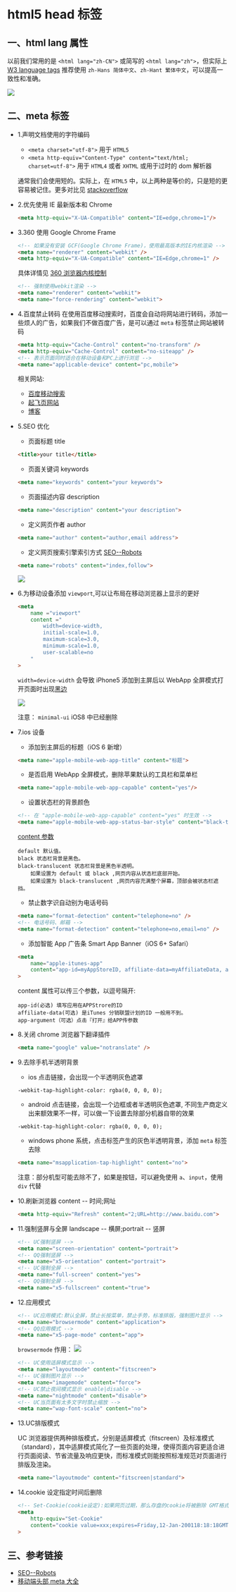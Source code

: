 # html5 head 标签

## 一、html lang 属性
以前我们常用的是 `<html lang="zh-CN">` 或简写的 `<html lang="zh">`，但实际上 [W3 language tags](https://www.w3.org/International/articles/language-tags/) 推荐使用 `zh-Hans 简体中文`、`zh-Hant 繁体中文`，可以提高一致性和准确。

![](../assets/zh-hant.png)

## 二、meta 标签

* 1.声明文档使用的字符编码
    - `<meta charset="utf-8">` 用于 `HTML5`
    - `<meta http-equiv="Content-Type" content="text/html; charset=utf-8">` 用于 `HTML4` 或者 `XHTML` 或用于过时的 dom 解析器

    通常我们会使用短的。实际上，在 `HTML5` 中，以上两种是等价的，只是短的更容易被记住。更多对比见 [stackoverflow](https://stackoverflow.com/questions/4696499/meta-charset-utf-8-vs-meta-http-equiv-content-type)

* 2.优先使用 IE 最新版本和 Chrome
    ```html
    <meta http-equiv="X-UA-Compatible" content="IE=edge,chrome=1"/>
    ```

* 3.360 使用 Google Chrome Frame
    ```html
    <!-- 如果没有安装 GCF(Google Chrome Frame)，使用最高版本的IE内核渲染 -->
    <meta name="renderer" content="webkit" />
    <meta http-equiv="X-UA-Compatible" content="IE=Edge,chrome=1" />
    ```
    具体详情见 [360 浏览器内核控制](http://se.360.cn/v6/help/meta.html)

    ```html
    <!-- 强制使用webkit渲染 -->
    <meta name="renderer" content="webkit"> 
    <meta name="force-rendering" content="webkit">
    ```

* 4.百度禁止转码
    在使用百度移动搜索时，百度会自动将网站进行转码，添加一些烦人的广告，如果我们不做百度广告，是可以通过 `meta` 标签禁止网站被转码
    ```html
    <meta http-equiv="Cache-Control" content="no-transform" />
    <meta http-equiv="Cache-Control" content="no-siteapp" />
    <!-- 表示页面同时适合在移动设备和PC上进行浏览 -->
    <meta name="applicable-device" content="pc,mobile">
    ```
    
    相关网站:
    - [百度移动搜索](https://ziyuan.baidu.com/college/articleinfo?id=156)
    - [起飞页网站](https://www.qifeiye.com/%E5%A6%82%E4%BD%95%E7%A6%81%E6%AD%A2%E7%99%BE%E5%BA%A6baidu%E7%A7%BB%E5%8A%A8%E6%90%9C%E7%B4%A2%E8%87%AA%E5%8A%A8%E8%BD%AC%E7%A0%812017%E5%B9%B4%E6%9B%B4%E6%96%B0/)
    - [博客](https://www.myw3c.com/jilu/532.html)



* 5.SEO 优化
    - 页面标题 title
    ```html
    <title>your title</title>
    ```
    
    - 页面关键词 keywords
    ```html
    <meta name="keywords" content="your keywords">
    ```
    
    - 页面描述内容 description
    ```html
    <meta name="description" content="your description">
    ```

    - 定义网页作者 author
    ```html
    <meta name="author" content="author,email address">
    ```

    - 定义网页搜索引擎索引方式 [SEO--Robots](https://www.cnblogs.com/wenanry/archive/2010/10/25/1860639.html)
    ```html
    <meta name="robots" content="index,follow">
    ```
    ![](../assets/seorobots.png)

* 6.为移动设备添加 `viewport`,可以让布局在移动浏览器上显示的更好

    ```html
    <meta
        name ="viewport"
        content ="
            width=device-width,
            initial-scale=1.0,
            maximum-scale=3.0,
            minimum-scale=1.0,
            user-scalable=no
        "
    >
    ```

    `width=device-width` 会导致 iPhone5 添加到主屏后以 WebApp 全屏模式打开页面时出现[黑边](http://bigc.at/ios-webapp-viewport-meta.orz)

    ![](../assets/viewport.png)

    注意： `minimal-ui` iOS8 中已经删除

* 7.ios 设备

    - 添加到主屏后的标题（iOS 6 新增）
    ```html
    <meta name="apple-mobile-web-app-title" content="标题">
    ```

    - 是否启用 WebApp 全屏模式，删除苹果默认的工具栏和菜单栏
    ```html
    <meta name="apple-mobile-web-app-capable" content="yes"/>
    ```

    - 设置状态栏的背景颜色
    ```html
    <!-- 在 "apple-mobile-web-app-capable" content="yes" 时生效 -->
    <meta name="apple-mobile-web-app-status-bar-style" content="black-translucent" />
    ```
    [content 参数](http://blog.jayself.com/2014/03/22/meta/)
    ```
    default 默认值。
    black 状态栏背景是黑色。
    black-translucent 状态栏背景是黑色半透明。
        如果设置为 default 或 black ,网页内容从状态栏底部开始。
        如果设置为 black-translucent ,网页内容充满整个屏幕，顶部会被状态栏遮挡。
    ```

    - 禁止数字识自动别为电话号码
    ```html
    <meta name="format-detection" content="telephone=no" />
    <!-- 电话号码、邮箱 -->
    <meta name="format-detection" content="telephone=no,email=no" />
    ```

    - 添加智能 App 广告条 Smart App Banner（iOS 6+ Safari）
    ```html
    <meta
        name="apple-itunes-app"
        content="app-id=myAppStoreID, affiliate-data=myAffiliateData, app-argument=myURL"
    > 
    ```
    content 属性可以传三个参数，以逗号隔开:
    ```
    app-id(必选) 填写应用在APPStrore的ID 
    affiliate-data(可选) 是iTunes 分销联盟计划的ID 一般用不到。
    app-argument（可选）点击『打开』给APP传参数
    ```

* 8.关闭 chrome 浏览器下翻译插件
    ```html
    <meta name="google" value="notranslate" />
    ```

* 9.去除手机半透明背景

    - ios 点击链接，会出现一个半透明灰色遮罩
    ```
    -webkit-tap-highlight-color: rgba(0, 0, 0, 0);
    ```

    - android 点击链接，会出现一个边框或者半透明灰色遮罩, 不同生产商定义出来额效果不一样，可以做一下设置去除部分机器自带的效果
    ```
    -webkit-tap-highlight-color: rgba(0, 0, 0, 0);
    ```

    - windows phone 系统，点击标签产生的灰色半透明背景，添加 `meta` 标签去除
    ```html
    <meta name="msapplication-tap-highlight" content="no">
    ```
    注意：部分机型可能去除不了，如果是按钮，可以避免使用 `a`、`input`，使用 `div` 代替

* 10.刷新浏览器
    content -- 时间;网址
    ```html
    <meta http-equiv="Refresh" content="2;URL=http://www.baidu.com">
    ```

* 11.强制竖屏与全屏
    landscape -- 横屏;portrait -- 竖屏
    ```html
    <!-- UC强制竖屏 -->
    <meta name="screen-orientation" content="portrait">
    <!-- QQ强制竖屏 -->
    <meta name="x5-orientation" content="portrait">
    <!-- UC强制全屏 -->
    <meta name="full-screen" content="yes">
    <!-- QQ强制全屏 -->
    <meta name="x5-fullscreen" content="true">
    ```

* 12.应用模式

    ```html
    <!-- UC应用模式:默认全屏，禁止长按菜单，禁止手势，标准排版，强制图片显示 -->
    <meta name="browsermode" content="application">
    <!-- QQ应用模式 -->
    <meta name="x5-page-mode" content="app">
    ```

    `browsermode` 作用：
    ![](../assets/browermode.png)

    ```html
    <!-- UC使用适屏模式显示 -->
    <meta name="layoutmode" content="fitscreen">
    <!-- UC强制图片显示 -->
    <meta name="imagemode" content="force">
    <!-- UC禁止夜间模式显示 enable|disable -->
    <meta name="nightmode" content="disable">
    <!-- UC当页面有太多文字时禁止缩放 -->
    <meta name="wap-font-scale" content="no">  
    ```

* 13.UC排版模式

    UC 浏览器提供两种排版模式，分别是适屏模式（fitscreen）及标准模式（standard），其中适屏模式简化了一些页面的处理，使得页面内容更适合进行页面阅读、节省流量及响应更快，而标准模式则能按照标准规范对页面进行排版及渲染。

    ```html
    <meta name="layoutmode" content="fitscreen|standard">
    ```

* 14.cookie 设定指定时间后删除
    ```html
    <!-- Set-Cookie(cookie设定):如果网页过期，那么存盘的cookie将被删除 GMT格式 -->
    <meta
        http-equiv="Set-Cookie"
        content="cookie value=xxx;expires=Friday,12-Jan-200118:18:18GMT;path=/"
    >
    ```

## 三、参考链接

* [SEO--Robots](https://www.cnblogs.com/wenanry/archive/2010/10/25/1860639.html)
* [移动端头部 meta 大全](https://gist.github.com/overtrue/f540fbea3c33e3da53fd)
